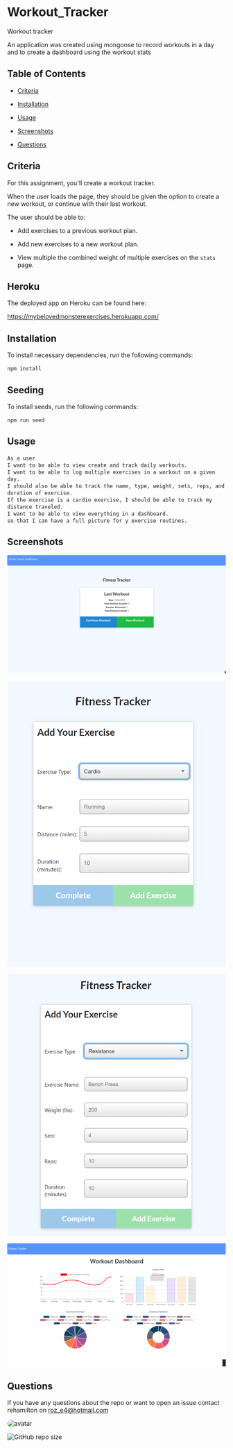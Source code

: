# Workout_Tracker
Workout tracker

An application was created using mongoose to record workouts in a day and to create a dashboard using the workout stats

## Table of Contents

* [Criteria](#criteria)

* [Installation](#installation)

* [Usage](#Usage)

* [Screenshots](#Screenshots)

* [Questions](#questions)

## Criteria

For this assignment, you'll create a workout tracker.

When the user loads the page, they should be given the option to create a new workout, or continue with their last workout.

The user should be able to:

* Add exercises to a previous workout plan.

* Add new exercises to a new workout plan.

* View multiple the combined weight of multiple exercises on the `stats` page.

## Heroku

The deployed app on Heroku can be found here:

https://mybelovedmonsterexercises.herokuapp.com/

## Installation

To install necessary dependencies, run the following commands:

```
npm install

```

## Seeding

To install seeds, run the following commands:

```
npm run seed

```

## Usage

```
As a user
I want to be able to view create and track daily workouts.
I want to be able to log multiple exercises in a workout on a given day.
I should also be able to track the name, type, weight, sets, reps, and duration of exercise.
If the exercise is a cardio exercise, I should be able to track my distance traveled.
I want to be able to view everything in a dashboard.
so that I can have a full picture for y exercise routines.
```

## Screenshots

![./markdownAssets/Tracker.png](https://github.com/rehamilton/Workout_Tracker/blob/master/markdownAssets/Tracker.PNG)

![./markdownAssets/Cardio.png](https://github.com/rehamilton/Workout_Tracker/blob/master/markdownAssets/Cardio.PNG)

![./markdownAssets/Resistance.png](https://github.com/rehamilton/Workout_Tracker/blob/master/markdownAssets/Resistance.PNG)

![./markdownAssets/Dashboard.png](https://github.com/rehamilton/Workout_Tracker/blob/master/markdownAssets/Dashboard.PNG)

## Questions

If you have any questions about the repo or want to open an issue contact rehamilton on roz_e4@hotmail.com


<img src="https://avatars1.githubusercontent.com/u/59821631?v=4" alt="avatar" style="border-radius: 16px" width="30" />



![GitHub repo size](https://img.shields.io/github/repo-size/rehamilton/README_Generator)


